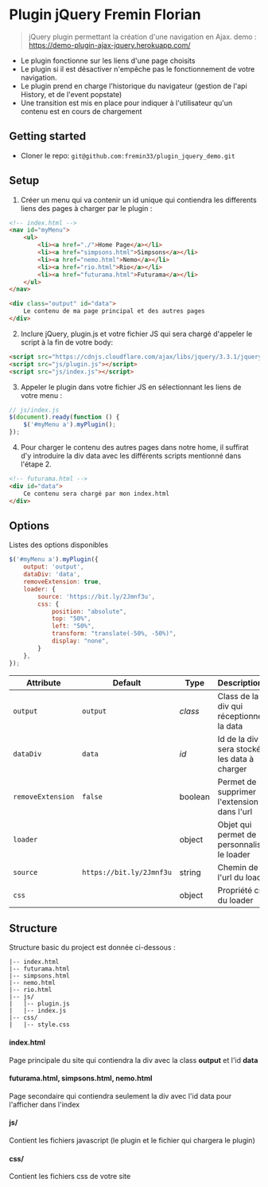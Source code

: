 # Plugin jQuery Fremin Florian

> jQuery plugin permettant la création d'une navigation en Ajax.
demo : https://demo-plugin-ajax-jquery.herokuapp.com/
- Le plugin fonctionne sur les liens d'une page choisits
- Le plugin si il est désactiver n'empêche pas le fonctionnement de votre navigation.
- Le plugin prend en charge l'historique du navigateur (gestion de l'api History, et de l'event popstate)
- Une transition est mis en place pour indiquer à l'utilisateur qu'un contenu est en cours de chargement

## Getting started

- Cloner le repo: `git@github.com:fremin33/plugin_jquery_demo.git`

## Setup

1. Créer un menu qui va contenir un id unique qui contiendra les differents liens des pages à charger par le plugin : 

```html
<!-- index.html -->
<nav id="myMenu">
    <ul>
        <li><a href="./">Home Page</a></li>
        <li><a href="simpsons.html">Simpsons</a></li>
        <li><a href="nemo.html">Nemo</a></li>
        <li><a href="rio.html">Rio</a></li>
        <li><a href="futurama.html">Futurama</a></li>
    </ul>
</nav>

<div class="output" id="data">
    Le contenu de ma page principal et des autres pages
</div>
```

2. Inclure jQuery, plugin.js et votre fichier JS qui sera chargé d'appeler le script à la fin de votre body:

```html
<script src="https://cdnjs.cloudflare.com/ajax/libs/jquery/3.3.1/jquery.min.js"></script>
<script src="js/plugin.js"></script>
<script src="js/index.js"></script>
```

3. Appeler le plugin dans votre fichier JS en sélectionnant les liens de votre menu :

```javascript
// js/index.js
$(document).ready(function () {
    $('#myMenu a').myPlugin();
});
```

4. Pour charger le contenu des autres pages dans notre home, il suffirat d'y introduire la div data avec les différents scripts mentionné dans l'étape 2.

```html
<!-- futurama.html -->
<div id="data">
    Ce contenu sera chargé par mon index.html
</div>
```



## Options

Listes des options disponibles

```javascript
$('#myMenu a').myPlugin({
    output: 'output',
    dataDiv: 'data',
    removeExtension: true,
    loader: {
        source: 'https://bit.ly/2Jmnf3u',
        css: {
            position: "absolute",
            top: "50%",
            left: "50%",
            transform: "translate(-50%, -50%)",
            display: "none",
        }
    },
});
```

| Attribute         | Default                  | Type    | Description                                    |
| ----------------- | ------------------------ | ------- | :--------------------------------------------- |
| `output`          | `output`                 | *class* | Class de la div qui réceptionnera la data      |
| `dataDiv`         | `data`                   | *id*    | Id de la div où sera stocké les data à charger |
| `removeExtension` | `false`                  | boolean | Permet de supprimer l'extension dans l'url     |
| `loader`          |                          | object  | Objet qui permet de personnaliser le loader    |
| `source`          | `https://bit.ly/2Jmnf3u` | string  | Chemin de l'url du loader                      |
| `css`             |                          | object  | Propriété css du loader                        |

## Structure

Structure basic du project est donnée ci-dessous : 

```
|-- index.html
|-- futurama.html
|-- simpsons.html
|-- nemo.html
|-- rio.html
|-- js/
|   |-- plugin.js
|   |-- index.js
|-- css/
|   |-- style.css
```

#### index.html

Page principale du site qui contiendra la div avec la class **output** et l'id **data**

#### futurama.html, simpsons.html, nemo.html

Page secondaire qui contiendra seulement la div avec l'id data pour l'afficher dans l'index

#### js/

Contient les fichiers javascript (le plugin et le fichier qui chargera le plugin)

#### css/

Contient les fichiers css de votre site

#### 
